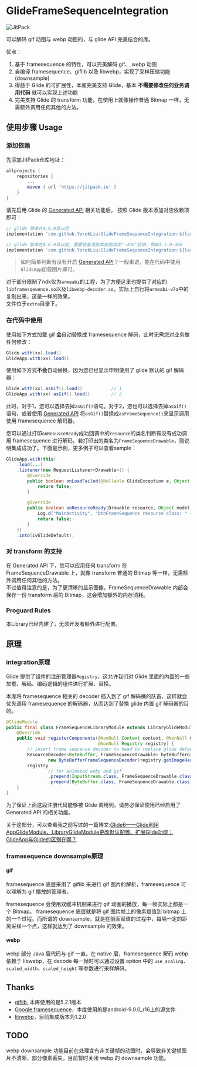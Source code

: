 # GlideFrameSequenceIntegration 

![JitPack](https://img.shields.io/jitpack/v/github/YorekLiu/GlideFrameSequenceIntegration?style=flat-square)

可以解码 gif 动图与 webp 动图的，与 glide API 完美结合的库。

优点：

1. 基于 framesequence 的特性，可以完美解码 gif、 webp 动图
2. 自编译 framesequence、giflib 以及 libwebp，实现了采样压缩功能 (downsample)
3. 得益于 Glide 的可扩展性，本库完美支持 Glide，基本 **不需要修改任何业务调用代码** 就可以实现上述功能
4. 完美支持 Glide 的 transform 功能，在使用上就像操作普通 Bitmap 一样，无需额外调用任何其他的方法。

## 使用步骤 Usage

### 添加依赖

先添加JitPack仓库地址：

```gradle
allprojects {
    repositories {
        ...
        maven { url 'https://jitpack.io' }
    }
}
```

请先启用 Glide 的 [Generated API](https://bumptech.github.io/glide/doc/generatedapi.html) 相关功能后， 按照 Glide 版本添加对应依赖项即可：

```gradle
// glide 版本在4.9.0及以后
implementation 'com.github.YorekLiu:GlideFrameSequenceIntegration:${lastest-version}'

// glide 版本在4.8.0及以前，需要在基准版本前面添加"-480"后缀，例如1.2.0-480
implementation 'com.github.YorekLiu:GlideFrameSequenceIntegration:${lastest-version}-480'
```

> 如何简单判断有没有开启 [Generated API](https://bumptech.github.io/glide/doc/generatedapi.html)？一般来说，能在代码中使用`GlideApp`加载图片即可。

对于部分限制了ndk仅为`armeabi`的工程，为了方便这里也提供了对应的`libframesqeuence.so`以及`libwebp-decoder.so`，实际上自行将`armeabi-v7a`中的复制出来，这是一样的效果。  
文件位于`extra`目录下。

### 在代码中使用

使用如下方式加载 gif **会**自动替换成 framesequence 解码，此时无需您对业务做任何修改：

```java
Glide.with(xx).load()
GlideApp.with(xx).load()
```

使用如下方式**不会**自动替换，因为您已经显示申明使用了 glide 默认的 gif 解码器：

```java
Glide.with(xx).asGif().load()           // 1
GlideApp.with(xx).asGif().load()        // 2
```

此时，对于1，您可以选择去掉`asGif()`语句。对于2，您也可以选择去掉`asGif()`语句，或者使用 [Generated API](https://bumptech.github.io/glide/doc/generatedapi.html) 将`asGif()`替换成`asFrameSequence()`来显示调用使用 framesequence 解码器。

您可以通过打印`onReousceReady`成功回调中的`resource`的类名判断有没有成功调用 framesequence 进行解码。若打印出的类名为`FrameSequenceDrawable`，则说明集成成功了。下面是示例，更多例子可以查看sample：

```java
GlideApp.with(this)
    .load(...)
    .listener(new RequestListener<Drawable>() {
        @Override
        public boolean onLoadFailed(@Nullable GlideException e, Object model, Target<Drawable> target, boolean isFirstResource) {
            return false;
        }

        @Override
        public boolean onResourceReady(Drawable resource, Object model, Target<Drawable> target, DataSource dataSource, boolean isFirstResource) {
            Log.d("MainActivity", "btnFrameSequence resource class: " + resource.getClass().getSimpleName());
            return false;
        }
    })
    .into(ivGlideDefault);
```

### 对 transform 的支持

在 Generated API 下，您可以应用任何 transform 在 FrameSequenceDrawable 上，就像 transform 普通的 Bitmap 等一样，无需额外调用任何其他的方法。  
不过值得注意的是，为了更清晰的显示图像，FrameSequenceDrawable 内部会保存一份 transform 后的 Bitmap，这会增加额外的内存消耗。

### Proguard Rules

本Library已经内建了，无须开发者额外进行配置。

## 原理 

### integration原理

Glide 提供了组件的注册管理器`Registry`，这允许我们对 Glide 里面的内置的一些加载、解码、编码逻辑的组件进行扩展、替换。  

本库将 framesequence 相关的 decoder 插入到了 gif 解码桶的队首，这样就会优先调用 framesequence 的解码器，从而达到了替换 glide 内置 gif 解码器的目的。

```java
@GlideModule
public final class FrameSequenceLibraryModule extends LibraryGlideModule {
    @Override
    public void registerComponents(@NonNull Context context, @NonNull Glide glide,
                                   @NonNull Registry registry) {
        // insert frame sequence decoder to head to replace glide default gif decoder
        ResourceDecoder<ByteBuffer, FrameSequenceDrawable> byteBufferGifLibDecoder =
                new ByteBufferFrameSequenceDecoder(registry.getImageHeaderParsers(), glide.getBitmapPool());
        registry
                // for animated webp and gif
                .prepend(InputStream.class, FrameSequenceDrawable.class, new StreamFrameSequenceDecoder(registry.getImageHeaderParsers(), byteBufferGifLibDecoder, glide.getArrayPool()))
                .prepend(ByteBuffer.class, FrameSequenceDrawable.class, byteBufferGifLibDecoder);
    }
}
```

为了保证上面这段注册代码能够被 Glide 调用到，请务必保证使用已经启用了 Generated API 的相关功能。

关于这部分，可以查看我之前写过的一篇博文:[Glide6——Glide利用AppGlideModule、LibraryGlideModule更改默认配置、扩展Glide功能；GlideApp与Glide的区别在哪？](https://blog.yorek.xyz/android/3rd-library/glide6/)

### framesequence downsample原理

#### gif

framesequence 底层采用了 giflib 来进行 gif 图片的解析，framesequence 可以理解为 gif 播放的管理者。  

framesequence 会使用双缓冲机制来进行 gif 动画的播放，每一帧实际上都是一个 Bitmap。 framesequence 底层就是将 gif 图片帧上的像素赋值到 bitmap 上的一个过程。而所谓的 downsample，就是在前面赋值的过程中，每隔一定的距离采样一个点，这样就达到了 downsample 的效果。

#### webp

webp 部分 Java 层代码与 gif 一直。在 native 层，framesequence 解码 webp 依赖于 libwebp，在 decode 每一帧时可以通过设置 option 中的 `use_scaling`、`scaled_width`、`scaled_height` 等参数进行采样解码。

## Thanks

- [giflib](http://giflib.sourceforge.net/gif_lib.html), 本库使用的是5.2.1版本
- [Google framesequence](https://android.googlesource.com/platform/frameworks/ex/+/android-9.0.0_r16/framesequence)，本库使用的是android-9.0.0_r16上的源文件
- [libwebp](https://github.com/webmproject/libwebp)，目前集成版本为1.2.0

## TODO

webp downsample 功能目前在处理含有非关键帧的动图时，会导致非关键帧图片不清晰，部分像素丢失。目前暂时关闭 webp 的 downsample 功能。

